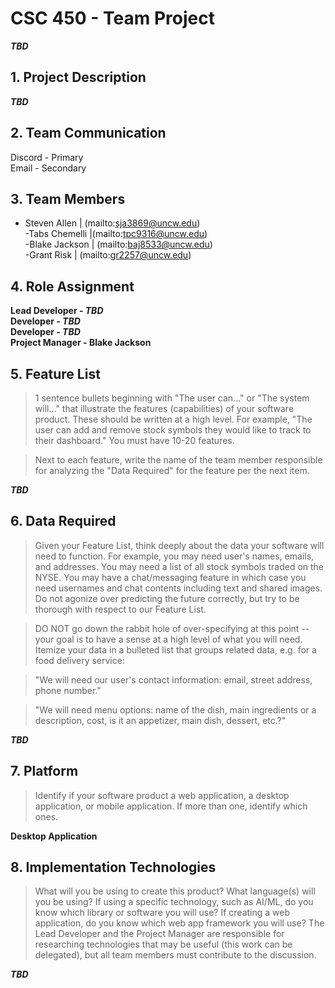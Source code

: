 # CSC 450 - Team Project
**_TBD_**

## 1. Project Description
**_TBD_** 

## 2. Team Communication
Discord - Primary <br>
Email - Secondary <br>

## 3. Team Members
- Steven Allen | (mailto:sja3869@uncw.edu)<br>
-Tabs Chemelli |(mailto:tpc9316@uncw.edu)<br>
-Blake Jackson | (mailto:baj8533@uncw.edu)<br>
-Grant Risk | (mailto:gr2257@uncw.edu) <br>

## 4. Role Assignment 
**Lead Developer - _TBD_ <br>
Developer - _TBD_ <br>
Developer - _TBD_ <br>
Project Manager - Blake Jackson** <br>

## 5. Feature List
>1 sentence bullets beginning with "The user can..." or "The system will..." that illustrate the features (capabilities) of your software product. These should be written at a high level. For example, "The user can add and remove stock symbols they would like to track to their dashboard." You must have 10-20 features. <br>

>Next to each feature, write the name of the team member responsible for analyzing the "Data Required" for the feature per the next item. <br>

**_TBD_** <br>

## 6. Data Required
>Given your Feature List, think deeply about the data your software will need to function. For example, you may need user's names, emails, and addresses. You may need a list of all stock symbols traded on the NYSE. You may have a chat/messaging feature in which case you need usernames and chat contents including text and shared images. Do not agonize over predicting the future correctly, but try to be thorough with respect to our Feature List. <br>

>DO NOT go down the rabbit hole of over-specifying at this point -- your goal is to have a sense at a high level of what you will need. Itemize your data in a bulleted list that groups related data, e.g. for a food delivery service: <br>

>"We will need our user's contact information: email, street address, phone number." <br>

>"We will need menu options: name of the dish, main ingredients or a description, cost, is it an appetizer, main dish, dessert, etc.?" <br>

**_TBD_** <br>

## 7. Platform
>Identify if your software product a web application, a desktop application, or mobile application. If more than one, identify which ones. <br>

**Desktop Application**

## 8. Implementation Technologies
>What will you be using to create this product? What language(s) will you be using? If using a specific technology, such as AI/ML, do you know which library or software you will use? If creating a web application, do you know which web app framework you will use? The Lead Developer and the Project Manager are responsible for researching technologies that may be useful (this work can be delegated), but all team members must contribute to the discussion. <br>

**_TBD_**
